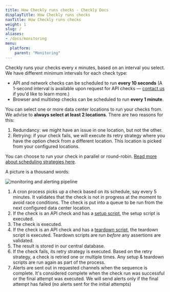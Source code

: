 ```yaml
---
title: How Checkly runs checks - Checkly Docs
displayTitle: How Checkly runs checks 
navTitle: How Checkly runs checks
weight: 1
slug: /
aliases:
- /docs/monitoring
menu:
  platform:
    parent: "Monitoring"
---
```


Checkly runs your checks every x minutes, based on an interval you select. We have different minimum intervals for each check type:

- API and network checks can be scheduled to run **every 10 seconds** (A 1-second interval is available upon request for API checks — [contact us](mailto:support@checklyhq.com) if you'd like to learn more.)
- Browser and multistep checks can be scheduled to run **every 1 minute**.

You can select one or more data center locations to run your checks from. We advise to **always select at least 2 locations**.
There are two reasons for this:

1. Redundancy: we might have an issue in one location, but not the other. 
2. Retrying: if your check fails, we will execute its retry strategy where you have the option check from a different location. This location is picked from your configured locations.

You can choose to run your check in parallel or round-robin. [Read more about scheduling strategies here](/docs/monitoring/global-locations/).

A picture is a thousand words:

![monitoring and alerting pipeline](/docs/images/monitoring/monitoring-alerting-pipeline.svg)

1. A cron process picks up a check based on its schedule, say every 5 minutes. It validates that the check is not in progress at the moment to avoid race conditions. The check is put into a queue to be run from the next configured data center location.
2. If the check is an API check and has a [setup script](/docs/api-checks/setup-teardown-scripts/), the setup script is executed. 
3. The check is executed.
4. If the check is an API check and has a [teardown script](/docs/api-checks/setup-teardown-scripts/), the teardown script is executed.
Teardown scripts are run *before* any assertions are validated.
5. The result is stored in our central database.
6. If the check fails, its retry strategy is executed. Based on the retry strategy, a check is retried one or multiple times. Any setup & teardown scripts are run again as part of the process.
7. Alerts are sent out in requested channels when the sequence is complete. It's considered complete when the check run was successful or the final attempt was executed. We will send alerts only if the final attempt has failed (no alerts sent for the initial attempts)
